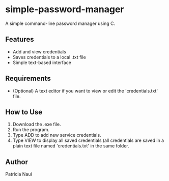 # simple-password-manager
A simple command-line password manager using C.

## Features
- Add and view credentials
- Saves credentials to a local .txt file
- Simple text-based interface

## Requirements
- (Optional) A text editor if you want to view or edit the 'credentials.txt' file.

## How to Use
1. Download the .exe file.
2. Run the program.
3. Type ADD to add new service credentials.
4. Type VIEW to display all saved credentials (all credentials are saved in a plain text file named 'credentials.txt' in the same folder.

## Author
Patricia Naui

